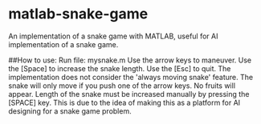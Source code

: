 # matlab-snake-game
An implementation of a snake game with MATLAB, useful for AI implementation of a snake game. 

##How to use: 
Run file: mysnake.m 
Use the arrow keys to maneuver. 
Use the [Space] to increase the snake length. 
Use the [Esc] to quit. 
The implementation does not consider the 'always moving snake' feature. The snake will only move if you push one of the arrow keys. No fruits will appear. Length of the snake must be increased manually by pressing the [SPACE] key. This is due to the idea of making this as a platform for AI designing for a snake game problem.